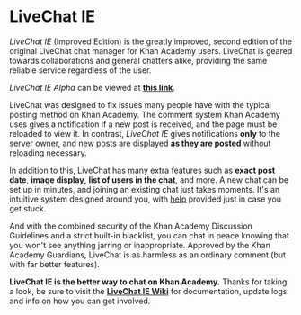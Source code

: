 # LiveChat IE
<i>LiveChat IE</i> (Improved Edition) is the greatly improved, second edition of the original LiveChat chat manager for Khan Academy users. LiveChat is geared towards collaborations and general chatters alike, providing the same reliable service regardless of the user.

<i>LiveChat IE Alpha</i> can be viewed at <a href='https://www.khanacademy.org/cs/webpage/6144052898'><b>this link</b></a>.


LiveChat was designed to fix issues many people have with the typical posting method on Khan Academy. The comment system Khan Academy uses gives a notification if a new post is received, and the page must be reloaded to view it. In contrast, <i>LiveChat IE</i> gives notifications <b>only</b> to the server owner, and new posts are displayed <b>as they are posted</b> without reloading necessary.


In addition to this, LiveChat has many extra features such as <b>exact post date</b>, <b>image display</b>, <b>list of users in the chat</b>, and more. A new chat can be set up in minutes, and joining an existing chat just takes moments. It's an intuitive system designed around you, with <a href='https://github.com/KonurPapa/LiveChat-IE/wiki/FAQ'>help</a> provided just in case you get stuck.


And with the combined security of the Khan Academy Discussion Guidelines and a strict built-in blacklist, you can chat in peace knowing that you won't see anything jarring or inappropriate. Approved by the Khan Academy Guardians, LiveChat is as harmless as an ordinary comment (but with far better features).


<b>LiveChat IE is the better way to chat on Khan Academy.</b> Thanks for taking a look, be sure to visit the <a href='https://github.com/KonurPapa/LiveChatIE/wiki'><b>LiveChat IE Wiki</b></a> for documentation, update logs and info on how you can get involved.
